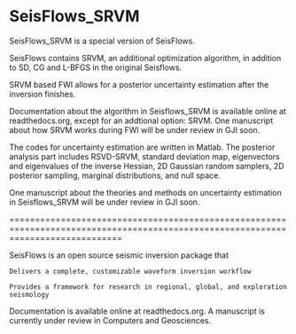 SeisFlows_SRVM
=================

SeisFlows_SRVM is a special version of SeisFlows.

SeisFlows contains SRVM, an additional optimization algorithm, in addition to SD, CG and L-BFGS in the original Seisflows.

SRVM based FWI allows for a posterior uncertainty estimation after the inversion finishes.

Documentation about the algorithm in Seisflows_SRVM is available online at readthedocs.org, except for an addtional option: SRVM. One manuscript about how SRVM works during FWI will be under review in GJI soon.

The codes for uncertainty estimation are written in Matlab. The posterior analysis part includes RSVD-SRVM, standard deviation map, eigenvectors and eigenvalues of the inverse Hessian, 2D Gaussian random samplers, 2D posterior sampling, marginal distributions, and null space.

One manuscript about the theories and methods on uncertainty estimation in Seisflows_SRVM will be under review in GJI soon.

==================================================================================================================================

SeisFlows is an open source seismic inversion package that

    Delivers a complete, customizable waveform inversion workflow

    Provides a framework for research in regional, global, and exploration seismology

Documentation is available online at readthedocs.org. A manuscript is currently under review in Computers and Geosciences.



